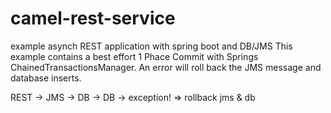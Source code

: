 # camel-rest-service
example asynch REST application with spring boot and DB/JMS
This example contains a best effort 1 Phace Commit with Springs ChainedTransactionsManager.
An error will roll back the JMS message and database inserts.

REST -> JMS  -> DB -> DB -> exception!
=> rollback jms & db